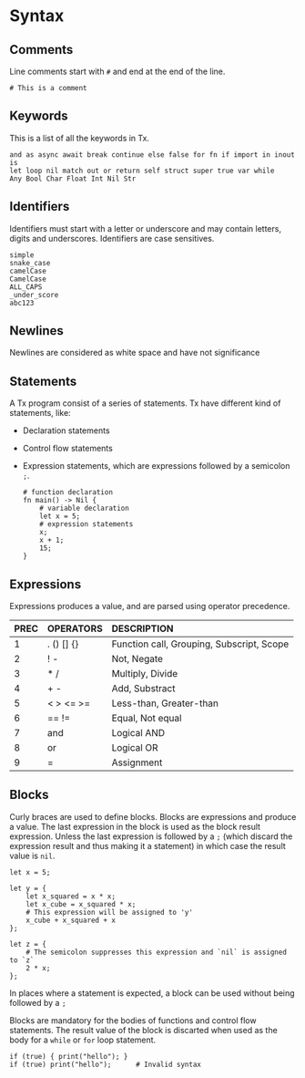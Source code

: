 # Syntax

## Comments

Line comments start with `#` and end at the end of the line.

    # This is a comment

## Keywords

This is a list of all the keywords in Tx.

    and as async await break continue else false for fn if import in inout is
    let loop nil match out or return self struct super true var while
    Any Bool Char Float Int Nil Str

## Identifiers

Identifiers must start with a letter or underscore and may contain letters,
digits and underscores. Identifiers are case sensitives.

    simple
    snake_case
    camelCase
    CamelCase
    ALL_CAPS
    _under_score
    abc123

## Newlines

Newlines are considered as white space and have not significance

## Statements

A Tx program consist of a series of statements. Tx have different kind of
statements, like:

- Declaration statements
- Control flow statements
- Expression statements, which are expressions followed by a semicolon `;`.

    ```
    # function declaration
    fn main() -> Nil {
        # variable declaration
        let x = 5;
        # expression statements
        x;
        x + 1;
        15;
    }
    ```

## Expressions

Expressions produces a value, and are parsed using operator precedence. 

| PREC  | OPERATORS     | DESCRIPTION                               |
|:------|:--------------|:------------------------------------------|
|1      | . () [] {}    | Function call, Grouping, Subscript, Scope |
|2      | ! -           | Not, Negate                               |
|3      | * /           | Multiply, Divide                          |
|4      | + -           | Add, Substract                            |
|5      | < > <= >=     | Less-than, Greater-than                   |
|6      | == !=         | Equal, Not equal                          |
|7      | and           | Logical AND                               |
|8      | or            | Logical OR                                |
|9      | =             | Assignment                                |

## Blocks

Curly braces are used to define blocks. Blocks are expressions and produce a
value. The last expression in the block is used as the block result
expression. Unless the last expression is followed by a `;` (which discard 
the expression result and thus making it a statement) in which case the 
result value is `nil`.
    
    let x = 5;

    let y = {
        let x_squared = x * x;
        let x_cube = x_squared * x;
        # This expression will be assigned to 'y'
        x_cube + x_squared + x
    };

    let z = {
        # The semicolon suppresses this expression and `nil` is assigned to `z`
        2 * x;
    };

In places where a statement is expected, a block can be used without being 
followed  by a `;`
    
Blocks are mandatory for the bodies of functions and control flow statements. 
The result value of the block is discarted when used as the body for a 
`while` or `for` loop statement.

    if (true) { print("hello"); }
    if (true) print("hello");      # Invalid syntax 

